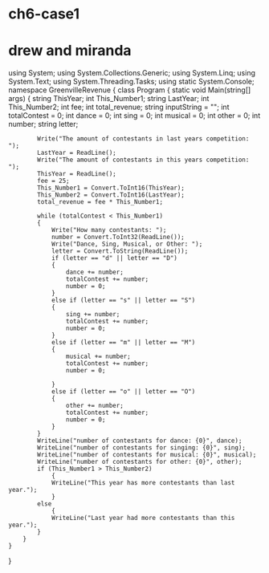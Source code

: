 # ch6-case1
# drew and miranda
using System;
using System.Collections.Generic;
using System.Linq;
using System.Text;
using System.Threading.Tasks;
using static System.Console;
namespace GreenvilleRevenue
{
    class Program
    {
        static void Main(string[] args)
        {
            string ThisYear;
            int This_Number1;
            string LastYear;
            int This_Number2;
            int fee;
            int total_revenue;
            string inputString = "";
            int totalContest = 0;
            int dance = 0;
            int sing = 0;
            int musical = 0;
            int other = 0;
            int number;
            string letter;
            
            Write("The amount of contestants in last years competition: ");
            LastYear = ReadLine();
            Write("The amount of contestants in this years competition: ");
            ThisYear = ReadLine();
            fee = 25;
            This_Number1 = Convert.ToInt16(ThisYear);
            This_Number2 = Convert.ToInt16(LastYear);
            total_revenue = fee * This_Number1;
            
            while (totalContest < This_Number1)
            {
                Write("How many contestants: ");
                number = Convert.ToInt32(ReadLine());
                Write("Dance, Sing, Musical, or Other: ");
                letter = Convert.ToString(ReadLine());
                if (letter == "d" || letter == "D")
                {
                    dance += number;
                    totalContest += number;
                    number = 0;
                }
                else if (letter == "s" || letter == "S")
                {
                    sing += number;
                    totalContest += number;
                    number = 0;
                }
                else if (letter == "m" || letter == "M")
                {
                    musical += number;
                    totalContest += number;
                    number = 0;

                }
                else if (letter == "o" || letter == "O")
                {
                    other += number;
                    totalContest += number;
                    number = 0;
                }
            }
            WriteLine("number of contestants for dance: {0}", dance);
            WriteLine("number of contestants for singing: {0}", sing);
            WriteLine("number of contestants for musical: {0}", musical);
            WriteLine("number of contestants for other: {0}", other);
            if (This_Number1 > This_Number2)
                {
                WriteLine("This year has more contestants than last year.");
                }
            else
                {
                WriteLine("Last year had more contestants than this year.");
            }
        }
    }
}
